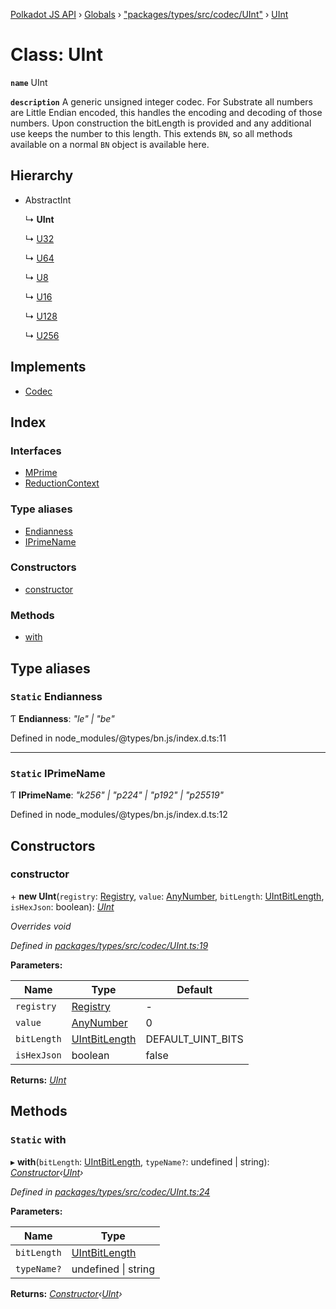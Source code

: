[Polkadot JS API](../README.md) › [Globals](../globals.md) › ["packages/types/src/codec/UInt"](../modules/_packages_types_src_codec_uint_.md) › [UInt](_packages_types_src_codec_uint_.uint.md)

# Class: UInt

**`name`** UInt

**`description`** 
A generic unsigned integer codec. For Substrate all numbers are Little Endian encoded,
this handles the encoding and decoding of those numbers. Upon construction
the bitLength is provided and any additional use keeps the number to this
length. This extends `BN`, so all methods available on a normal `BN` object
is available here.

## Hierarchy

* AbstractInt

  ↳ **UInt**

  ↳ [U32](_packages_types_src_primitive_u32_.u32.md)

  ↳ [U64](_packages_types_src_primitive_u64_.u64.md)

  ↳ [U8](_packages_types_src_primitive_u8_.u8.md)

  ↳ [U16](_packages_types_src_primitive_u16_.u16.md)

  ↳ [U128](_packages_types_src_primitive_u128_.u128.md)

  ↳ [U256](_packages_types_src_primitive_u256_.u256.md)

## Implements

* [Codec](../interfaces/_packages_types_src_types_codec_.codec.md)

## Index

### Interfaces

* [MPrime](../interfaces/_packages_types_src_codec_uint_.uint.mprime.md)
* [ReductionContext](../interfaces/_packages_types_src_codec_uint_.uint.reductioncontext.md)

### Type aliases

* [Endianness](_packages_types_src_codec_uint_.uint.md#static-endianness)
* [IPrimeName](_packages_types_src_codec_uint_.uint.md#static-iprimename)

### Constructors

* [constructor](_packages_types_src_codec_uint_.uint.md#constructor)

### Methods

* [with](_packages_types_src_codec_uint_.uint.md#static-with)

## Type aliases

### `Static` Endianness

Ƭ **Endianness**: *"le" | "be"*

Defined in node_modules/@types/bn.js/index.d.ts:11

___

### `Static` IPrimeName

Ƭ **IPrimeName**: *"k256" | "p224" | "p192" | "p25519"*

Defined in node_modules/@types/bn.js/index.d.ts:12

## Constructors

###  constructor

\+ **new UInt**(`registry`: [Registry](../interfaces/_packages_types_src_types_registry_.registry.md), `value`: [AnyNumber](../modules/_packages_types_src_types_helpers_.md#anynumber), `bitLength`: [UIntBitLength](../modules/_packages_types_src_codec_abstractint_.md#uintbitlength), `isHexJson`: boolean): *[UInt](_packages_types_src_codec_uint_.uint.md)*

*Overrides void*

*Defined in [packages/types/src/codec/UInt.ts:19](https://github.com/polkadot-js/api/blob/4b3b853c27/packages/types/src/codec/UInt.ts#L19)*

**Parameters:**

Name | Type | Default |
------ | ------ | ------ |
`registry` | [Registry](../interfaces/_packages_types_src_types_registry_.registry.md) | - |
`value` | [AnyNumber](../modules/_packages_types_src_types_helpers_.md#anynumber) | 0 |
`bitLength` | [UIntBitLength](../modules/_packages_types_src_codec_abstractint_.md#uintbitlength) | DEFAULT_UINT_BITS |
`isHexJson` | boolean | false |

**Returns:** *[UInt](_packages_types_src_codec_uint_.uint.md)*

## Methods

### `Static` with

▸ **with**(`bitLength`: [UIntBitLength](../modules/_packages_types_src_codec_abstractint_.md#uintbitlength), `typeName?`: undefined | string): *[Constructor](../interfaces/_packages_types_src_types_codec_.constructor.md)‹[UInt](_packages_types_src_codec_uint_.uint.md)›*

*Defined in [packages/types/src/codec/UInt.ts:24](https://github.com/polkadot-js/api/blob/4b3b853c27/packages/types/src/codec/UInt.ts#L24)*

**Parameters:**

Name | Type |
------ | ------ |
`bitLength` | [UIntBitLength](../modules/_packages_types_src_codec_abstractint_.md#uintbitlength) |
`typeName?` | undefined &#124; string |

**Returns:** *[Constructor](../interfaces/_packages_types_src_types_codec_.constructor.md)‹[UInt](_packages_types_src_codec_uint_.uint.md)›*
